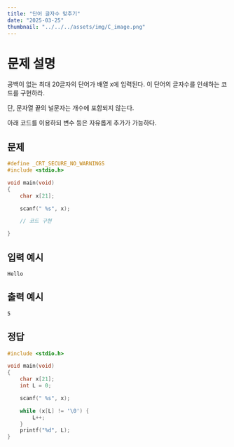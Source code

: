 ```yaml
---
title: "단어 글자수 맞추기" 
date: "2025-03-25"
thumbnail: "../../../assets/img/C_image.png"
---
```


# 문제 설명
공백이 없는 최대 20글자의 단어가 배열 x에 입력된다.
이 단어의 글자수를 인쇄하는 코드를 구현하라.

단, 문자열 끝의 널문자는 개수에 포함되지 않는다.

아래 코드를 이용하되 변수 등은 자유롭게 추가가 가능하다.
## 문제
```c
#define _CRT_SECURE_NO_WARNINGS
#include <stdio.h>

void main(void)
{
	char x[21];

	scanf(" %s", x);

	// 코드 구현

}
```

## 입력 예시
```
Hello
```

## 출력 예시
```
5
```

## 정답
```c
#include <stdio.h>

void main(void)
{
	char x[21];
	int L = 0;

	scanf(" %s", x);

	while (x[L] != '\0') {
		L++;
	}
	printf("%d", L);
}
```

